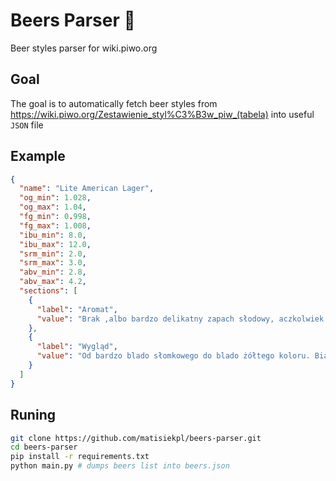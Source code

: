 # Beers Parser 🍺
Beer styles parser for wiki.piwo.org

## Goal
The goal is to automatically fetch beer styles from https://wiki.piwo.org/Zestawienie_styl%C3%B3w_piw_(tabela) into useful `JSON` file

## Example
```json
{
  "name": "Lite American Lager",
  "og_min": 1.028,
  "og_max": 1.04,
  "fg_min": 0.998,
  "fg_max": 1.008,
  "ibu_min": 8.0,
  "ibu_max": 12.0,
  "srm_min": 2.0,
  "srm_max": 3.0,
  "abv_min": 2.8,
  "abv_max": 4.2,
  "sections": [
    {
      "label": "Aromat",
      "value": "Brak ,albo bardzo delikatny zapach słodowy, aczkolwiek może występować zapach zbożowy, słodki albo kukurydzany. Aromat chmielowy może występować w przedziale od braku zapachu do delikatnego zapachu chmielowego, obecność chmielowych zapachów korzenny (spicy) albo kwiatowych. Niski poziom wpływu zapachów drożdżowych (zielone jabłka, [[DMS]], albo owocowych)  są opcjonalne, ale akceptowane. Brak [[diacetyl|dwuacetylu]]."
    },
    {
      "label": "Wygląd",
      "value": "Od bardzo blado słomkowego do blado żółtego koloru. Biała gęsta piana, krótko utrzymująca się. Bardzo  klarowne."
    }
  ]
}
```

## Runing
```bash
git clone https://github.com/matisiekpl/beers-parser.git
cd beers-parser
pip install -r requirements.txt
python main.py # dumps beers list into beers.json
```
